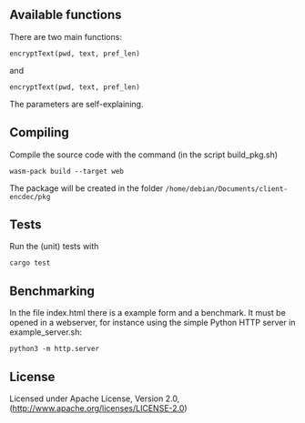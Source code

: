 ## Available functions

There are two main functions:

```
encryptText(pwd, text, pref_len)
```

and 

```
encryptText(pwd, text, pref_len)
```

The parameters are self-explaining.


## Compiling

Compile the source code with the command (in the script build_pkg.sh)

```
wasm-pack build --target web
```

The package will be created in the folder `/home/debian/Documents/client-encdec/pkg`


## Tests

Run the (unit) tests with

```
cargo test
```

## Benchmarking

In the file index.html there is a example form and a benchmark. It must be opened in a webserver, for instance using the simple Python HTTP server in example_server.sh:

```
python3 -m http.server
```

## License

Licensed under Apache License, Version 2.0, (http://www.apache.org/licenses/LICENSE-2.0)
